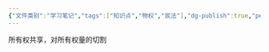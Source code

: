 ```yaml
---
{"文件类别":"学习笔记","tags":["知识点","物权","民法"],"dg-publish":true,"permalink":"/学习笔记studyup/物权法学/共有/","dgPassFrontmatter":true,"created":"2024-10-23T23:19:10.493+08:00","updated":"2024-10-25T12:09:28.443+08:00"}
---
```


所有权共享，对所有权量的切割